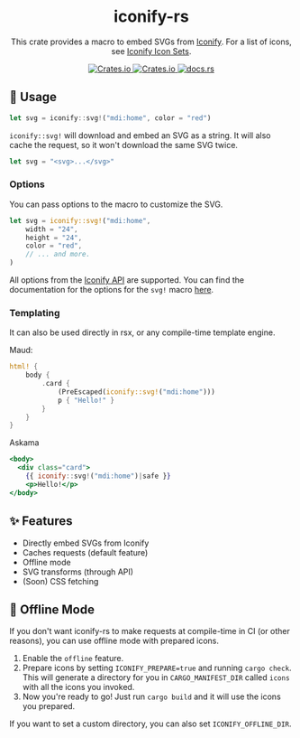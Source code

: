 <h1 align="center">
    iconify-rs
</h1>

<p align="center">
    This crate provides a macro to embed SVGs from
    <a href="https://iconify.design/">Iconify</a>.
    For a list of icons, see
    <a href="https://icon-sets.iconify.design/">Iconify Icon Sets</a>.
</p>

<div align="center">
    <a href="https://crates.io/crates/iconify">
        <img alt="Crates.io" src="https://img.shields.io/crates/v/iconify.svg" />
    </a>
    <a href="./LICENSE">
        <img alt="Crates.io" src="https://img.shields.io/badge/license-MIT%2FApache-blue.svg" />
    </a>
    <a href="https://docs.rs/iconify/latest/iconify/">
        <img alt="docs.rs" src="https://img.shields.io/docsrs/iconify/latest" />
    </a>
</div>


## 📝 Usage 

```jsx
let svg = iconify::svg!("mdi:home", color = "red")
```
`iconify::svg!` will download and embed an SVG as a string. It will also cache the request,
so it won't download the same SVG twice.
```rust
let svg = "<svg>...</svg>"
```

### Options

You can pass options to the macro to customize the SVG.
```rust
let svg = iconify::svg!("mdi:home",
    width = "24",
    height = "24",
    color = "red",
    // ... and more.
)
```

All options from the [Iconify API](https://iconify.design/docs/api/svg.html) are supported. You can
find the documentation for the options for the `svg!` macro [here](https://docs.rs/iconify/latest/iconify/macro.svg.html).

### Templating
It can also be used directly in rsx, or any compile-time template engine.

Maud:
```rust
html! {
    body {
        .card {
            (PreEscaped(iconify::svg!("mdi:home")))
            p { "Hello!" }
        }
    }
}
```

Askama

```jsx
<body>
  <div class="card">
    {{ iconify::svg!("mdi:home")|safe }}
    <p>Hello!</p>
</body>
```

## ✨ Features

* Directly embed SVGs from Iconify
* Caches requests (default feature)
* Offline mode
* SVG transforms (through API)
* (Soon) CSS fetching

## 🔌 Offline Mode

If you don't want iconify-rs to make requests at compile-time in CI (or other reasons), you can use offline mode with prepared icons.

1. Enable the `offline` feature.
2. Prepare icons by setting `ICONIFY_PREPARE=true` and running `cargo check`. This will generate a directory for you in `CARGO_MANIFEST_DIR` called `icons` with all the icons you invoked.
3. Now you're ready to go! Just run `cargo build` and it will use the icons you prepared.

If you want to set a custom directory, you can also set `ICONIFY_OFFLINE_DIR`.

